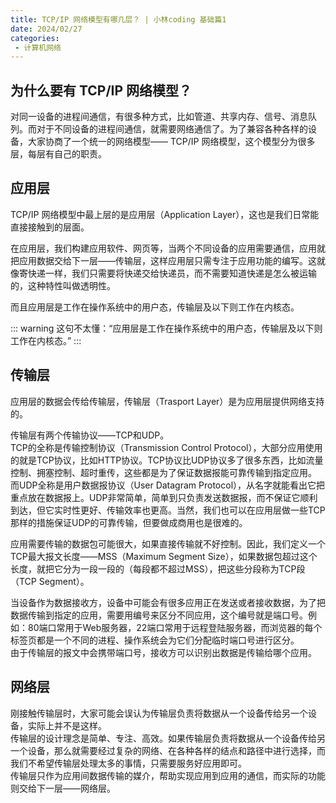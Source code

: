 ```yaml
---
title: TCP/IP 网络模型有哪几层？ | 小林coding 基础篇1
date: 2024/02/27
categories:
 - 计算机网络
---
```

## 为什么要有 TCP/IP 网络模型？
对同一设备的进程间通信，有很多种方式，比如管道、共享内存、信号、消息队列。而对于不同设备的进程间通信，就需要网络通信了。为了兼容各种各样的设备，大家协商了一个统一的网络模型—— TCP/IP 网络模型，这个模型分为很多层，每层有自己的职责。

## 应用层
TCP/IP 网络模型中最上层的是应用层（Application Layer），这也是我们日常能直接接触到的层面。

在应用层，我们构建应用软件、网页等，当两个不同设备的应用需要通信，应用就把应用数据交给下一层——传输层，这样应用层只需专注于应用功能的编写。这就像寄快递一样，我们只需要将快递交给快递员，而不需要知道快递是怎么被运输的，这种特性叫做透明性。

而且应用层是工作在操作系统中的用户态，传输层及以下则工作在内核态。

::: warning
这句不太懂：“应用层是工作在操作系统中的用户态，传输层及以下则工作在内核态。”
:::

## 传输层
应用层的数据会传给传输层，传输层（Trasport Layer）是为应用层提供网络支持的。

传输层有两个传输协议——TCP和UDP。<br/>
TCP的全称是传输控制协议（Transmission Control Protocol），大部分应用使用的就是TCP协议，比如HTTP协议。TCP协议比UDP协议多了很多东西，比如流量控制、拥塞控制、超时重传，这些都是为了保证数据报能可靠传输到指定应用。<br/>
而UDP全称是用户数据报协议（User Datagram Protocol），从名字就能看出它把重点放在数据报上。UDP非常简单，简单到只负责发送数据报，而不保证它顺利到达，但它实时性更好、传输效率也更高。当然，我们也可以在应用层做一些TCP那样的措施保证UDP的可靠传输，但要做成商用也是很难的。

应用需要传输的数据包可能很大，如果直接传输就不好控制。因此，我们定义一个TCP最大报文长度——MSS（Maximum Segment Size），如果数据包超过这个长度，就把它分为一段一段的（每段都不超过MSS），把这些分段称为TCP段（TCP Segment）。

当设备作为数据接收方，设备中可能会有很多应用正在发送或者接收数据，为了把数据传输到指定的应用，需要用编号来区分不同应用，这个编号就是端口号。例如：80端口常用于Web服务器，22端口常用于远程登陆服务器，而浏览器的每个标签页都是一个不同的进程、操作系统会为它们分配临时端口号进行区分。<br/>
由于传输层的报文中会携带端口号，接收方可以识别出数据是传输给哪个应用。

## 网络层
刚接触传输层时，大家可能会误认为传输层负责将数据从一个设备传给另一个设备，实际上并不是这样。<br/>
传输层的设计理念是简单、专注、高效。如果传输层负责将数据从一个设备传给另一个设备，那么就需要经过复杂的网络、在各种各样的结点和路径中进行选择，而我们不希望传输层处理太多的事情，只需要服务好应用即可。<br/>
传输层只作为应用间数据传输的媒介，帮助实现应用到应用的通信，而实际的功能则交给下一层——网络层。


